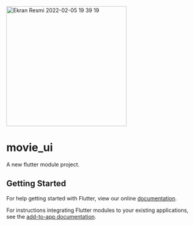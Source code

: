 <img width="315" alt="Ekran Resmi 2022-02-05 19 39 19" src="https://user-images.githubusercontent.com/96727094/152650312-ffe13c0b-35f1-416b-93d6-e96418f1d513.png">

# movie_ui

A new flutter module project.

## Getting Started

For help getting started with Flutter, view our online
[documentation](https://flutter.dev/).

For instructions integrating Flutter modules to your existing applications,
see the [add-to-app documentation](https://flutter.dev/docs/development/add-to-app).
